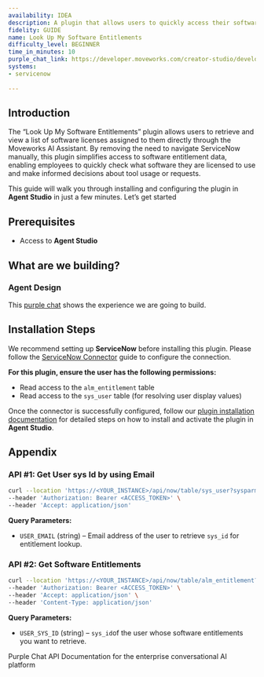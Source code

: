 ```yaml
---
availability: IDEA
description: A plugin that allows users to quickly access their software entitlements.
fidelity: GUIDE
name: Look Up My Software Entitlements
difficulty_level: BEGINNER
time_in_minutes: 10
purple_chat_link: https://developer.moveworks.com/creator-studio/developer-tools/purple-chat?conversation=%7B%22messages%22%3A%5B%7B%22parts%22%3A%5B%7B%22richText%22%3A%22what+software+can+i+get%22%7D%5D%2C%22role%22%3A%22user%22%7D%2C%7B%22parts%22%3A%5B%7B%22reasoningSteps%22%3A%5B%7B%22richText%22%3A%22Checking+%3Cb%3EServiceNow%3C%2Fb%3E+for+your+software+entitlements...%22%2C%22status%22%3A%22success%22%7D%2C%7B%22richText%22%3A%22Found+4+available+software+licenses.%22%2C%22status%22%3A%22success%22%7D%5D%7D%2C%7B%22richText%22%3A%22%3Cp%3EYou+are+entitled+to+the+following+software%3A%3C%2Fp%3E%22%7D%2C%7B%22citations%22%3A%5B%7B%22citationTitle%22%3A%22Adobe+Creative+Cloud%22%2C%22connectorName%22%3A%22servicenow%22%7D%2C%7B%22citationTitle%22%3A%22Microsoft+Office+365+E5%22%2C%22connectorName%22%3A%22servicenow%22%7D%2C%7B%22citationTitle%22%3A%22Figma+Enterprise%22%2C%22connectorName%22%3A%22servicenow%22%7D%2C%7B%22citationTitle%22%3A%22Slack+Enterprise+Grid%22%2C%22connectorName%22%3A%22servicenow%22%7D%5D%7D%5D%2C%22role%22%3A%22assistant%22%7D%5D%7D
systems:
- servicenow
 
---
```


## Introduction
 
The “Look Up My Software Entitlements” plugin allows users to retrieve and view a list of software licenses assigned to them directly through the Moveworks AI Assistant. By removing the need to navigate ServiceNow manually, this plugin simplifies access to software entitlement data, enabling employees to quickly check what software they are licensed to use and make informed decisions about tool usage or requests.
 
This guide will walk you through installing and configuring the plugin in **Agent Studio** in just a few minutes. Let’s get started
 
## Prerequisites
 
- Access to **Agent Studio**
 
## **What are we building?**
 
### **Agent Design**
 
This [purple chat](https://developer.moveworks.com/creator-studio/developer-tools/purple-chat?conversation=%7B%22messages%22%3A%5B%7B%22parts%22%3A%5B%7B%22richText%22%3A%22what+software+can+i+get%22%7D%5D%2C%22role%22%3A%22user%22%7D%2C%7B%22parts%22%3A%5B%7B%22reasoningSteps%22%3A%5B%7B%22richText%22%3A%22Checking+%3Cb%3EServiceNow%3C%2Fb%3E+for+your+software+entitlements...%22%2C%22status%22%3A%22success%22%7D%2C%7B%22richText%22%3A%22Found+4+available+software+licenses.%22%2C%22status%22%3A%22success%22%7D%5D%7D%2C%7B%22richText%22%3A%22%3Cp%3EYou+are+entitled+to+the+following+software%3A%3C%2Fp%3E%22%7D%2C%7B%22citations%22%3A%5B%7B%22citationTitle%22%3A%22Adobe+Creative+Cloud%22%2C%22connectorName%22%3A%22servicenow%22%7D%2C%7B%22citationTitle%22%3A%22Microsoft+Office+365+E5%22%2C%22connectorName%22%3A%22servicenow%22%7D%2C%7B%22citationTitle%22%3A%22Figma+Enterprise%22%2C%22connectorName%22%3A%22servicenow%22%7D%2C%7B%22citationTitle%22%3A%22Slack+Enterprise+Grid%22%2C%22connectorName%22%3A%22servicenow%22%7D%5D%7D%5D%2C%22role%22%3A%22assistant%22%7D%5D%7D) shows the experience we are going to build.
 
## Installation Steps
 
We recommend setting up **ServiceNow** before installing this plugin. Please follow the [ServiceNow Connector](https://developer.moveworks.com/marketplace/package/?id=servicenow&hist=home%2Cbrws#how-to-implement) guide to configure the connection.
 
**For this plugin, ensure the user has the following permissions:**
 
- Read access to the `alm_entitlement` table
- Read access to the `sys_user` table (for resolving user display values)
 
Once the connector is successfully configured, follow our [plugin installation documentation](https://help.moveworks.com/docs/ai-agent-marketplace-installation) for detailed steps on how to install and activate the plugin in **Agent Studio**.
 
## **Appendix**
 
### **API #1: Get User sys Id by using Email**
 
```bash
curl --location 'https://<YOUR_INSTANCE>/api/now/table/sys_user?sysparm_query=email=<USER_EMAIL>' \
--header 'Authorization: Bearer <ACCESS_TOKEN>' \
--header 'Accept: application/json'
```
 
**Query Parameters:**
 
- `USER_EMAIL` (string) – Email address of the user to retrieve `sys_id` for entitlement lookup.
 
### **API #2: Get Software Entitlements**
 
```bash
curl --location 'https://<YOUR_INSTANCE>/api/now/table/alm_entitlement?sysparm_query=assigned_to=<USER_SYS_ID>' \
--header 'Authorization: Bearer <ACCESS_TOKEN>' \
--header 'Accept: application/json' \
--header 'Content-Type: application/json'
```
 
**Query Parameters:**
 
- `USER_SYS_ID` (string) – `sys_id`of the user whose software entitlements you want to retrieve.
 
Purple Chat
API Documentation for the enterprise conversational AI platform
 
